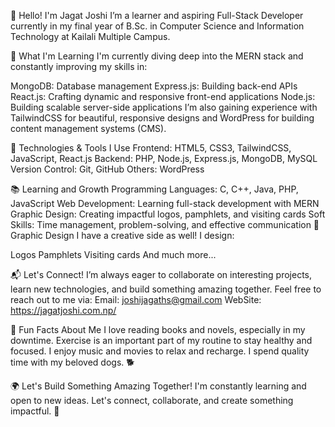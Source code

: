 👋 Hello! I'm Jagat Joshi
I’m a learner and aspiring Full-Stack Developer currently in my final year of B.Sc. in Computer Science and Information Technology at Kailali Multiple Campus.

🌱 What I'm Learning
I'm currently diving deep into the MERN stack and constantly improving my skills in:

MongoDB: Database management
Express.js: Building back-end APIs
React.js: Crafting dynamic and responsive front-end applications
Node.js: Building scalable server-side applications
I’m also gaining experience with TailwindCSS for beautiful, responsive designs and WordPress for building content management systems (CMS).


🚀 Technologies & Tools I Use
Frontend:
HTML5, CSS3, TailwindCSS, JavaScript, React.js
Backend:
PHP, Node.js, Express.js, MongoDB, MySQL
Version Control:
Git, GitHub
Others:
WordPress

📚 Learning and Growth
Programming Languages: C, C++, Java, PHP, JavaScript
Web Development: Learning full-stack development with MERN
Graphic Design: Creating impactful logos, pamphlets, and visiting cards
Soft Skills: Time management, problem-solving, and effective communication
🎨 Graphic Design
I have a creative side as well! I design:

Logos
Pamphlets
Visiting cards
And much more...

📬 Let's Connect!
I’m always eager to collaborate on interesting projects, learn new technologies, and build something amazing together. Feel free to reach out to me via:
Email: joshijagaths@gmail.com
WebSite: https://jagatjoshi.com.np/

🐾 Fun Facts About Me
I love reading books and novels, especially in my downtime.
Exercise is an important part of my routine to stay healthy and focused.
I enjoy music and movies to relax and recharge.
I spend quality time with my beloved dogs. 🐕

🌍 Let's Build Something Amazing Together!
I'm constantly learning and open to new ideas. Let's connect, collaborate, and create something impactful. 🚀
